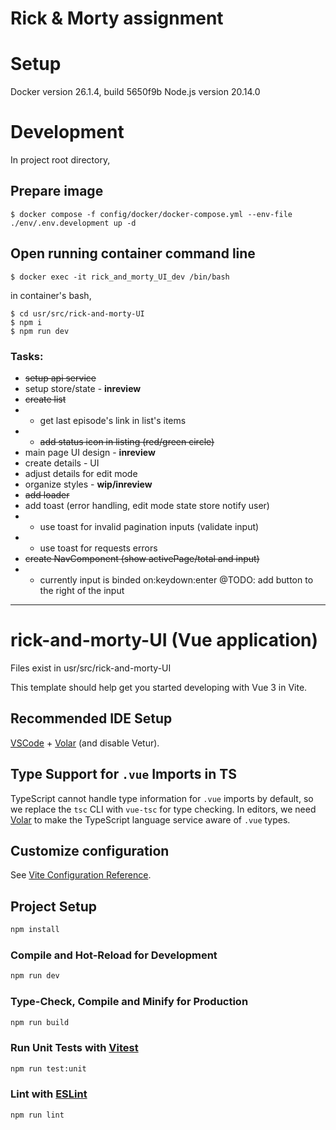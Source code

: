 # Rick & Morty assignment

# Setup

Docker version 26.1.4, build 5650f9b
Node.js version 20.14.0

# Development

In project root directory,

## Prepare image

```
$ docker compose -f config/docker/docker-compose.yml --env-file ./env/.env.development up -d
```

## Open running container command line

```
$ docker exec -it rick_and_morty_UI_dev /bin/bash
```

in container's bash,

```
$ cd usr/src/rick-and-morty-UI
$ npm i
$ npm run dev
```

### Tasks:

- ~~setup api service~~
- setup store/state - **inreview**
- ~~create list~~
- - get last episode's link in list's items
- - ~~add status icon in listing (red/green circle)~~
- main page UI design - **inreview**
- create details - UI
- adjust details for edit mode
- organize styles - **wip/inreview**
- ~~add loader~~
- add toast (error handling, edit mode state store notify user)
- - use toast for invalid pagination inputs (validate input)
- - use toast for requests errors
- ~~create NavComponent (show activePage/total and input)~~
- - currently input is binded on:keydown:enter @TODO: add button to the right of the input 

---

# rick-and-morty-UI (Vue application)

Files exist in usr/src/rick-and-morty-UI

This template should help get you started developing with Vue 3 in Vite.

## Recommended IDE Setup

[VSCode](https://code.visualstudio.com/) + [Volar](https://marketplace.visualstudio.com/items?itemName=Vue.volar) (and disable Vetur).

## Type Support for `.vue` Imports in TS

TypeScript cannot handle type information for `.vue` imports by default, so we replace the `tsc` CLI with `vue-tsc` for type checking. In editors, we need [Volar](https://marketplace.visualstudio.com/items?itemName=Vue.volar) to make the TypeScript language service aware of `.vue` types.

## Customize configuration

See [Vite Configuration Reference](https://vitejs.dev/config/).

## Project Setup

```sh
npm install
```

### Compile and Hot-Reload for Development

```sh
npm run dev
```

### Type-Check, Compile and Minify for Production

```sh
npm run build
```

### Run Unit Tests with [Vitest](https://vitest.dev/)

```sh
npm run test:unit
```

### Lint with [ESLint](https://eslint.org/)

```sh
npm run lint
```

